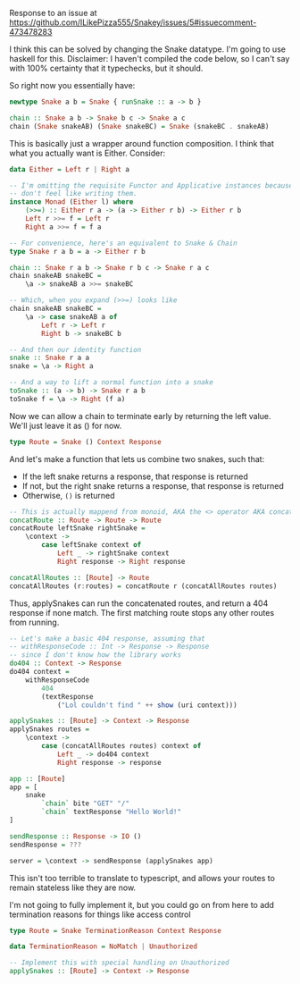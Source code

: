 Response to an issue at https://github.com/ILikePizza555/Snakey/issues/5#issuecomment-473478283

I think this can be solved by changing the Snake datatype. I'm going to use haskell for this. Disclaimer: I haven't compiled the code below, so I can't say with 100% certainty that it typechecks, but it should.

So right now you essentially have:

```haskell
newtype Snake a b = Snake { runSnake :: a -> b }

chain :: Snake a b -> Snake b c -> Snake a c
chain (Snake snakeAB) (Snake snakeBC) = Snake (snakeBC . snakeAB)
```

This is basically just a wrapper around function composition. I think that what you actually want is Either. Consider:

```haskell
data Either = Left r | Right a

-- I'm omitting the requisite Functor and Applicative instances because I
-- don't feel like writing them.
instance Monad (Either l) where
    (>>=) :: Either r a -> (a -> Either r b) -> Either r b
    Left r >>= f = Left r
    Right a >>= f = f a

-- For convenience, here's an equivalent to Snake & Chain
type Snake r a b = a -> Either r b

chain :: Snake r a b -> Snake r b c -> Snake r a c
chain snakeAB snakeBC =
    \a -> snakeAB a >>= snakeBC

-- Which, when you expand (>>=) looks like
chain snakeAB snakeBC =
    \a -> case snakeAB a of
        Left r -> Left r
        Right b -> snakeBC b

-- And then our identity function
snake :: Snake r a a
snake = \a -> Right a

-- And a way to lift a normal function into a snake
toSnake :: (a -> b) -> Snake r a b
toSnake f = \a -> Right (f a)
```


Now we can allow a chain to terminate early by returning the left value. We'll just leave it as () for now.

```haskell
type Route = Snake () Context Response
```

And let's make a function that lets us combine two snakes, such that:
- If the left snake returns a response, that response is returned
- If not, but the right snake returns a response, that response is returned
- Otherwise, `()` is returned

```haskell
-- This is actually mappend from monoid, AKA the <> operator AKA concat
concatRoute :: Route -> Route -> Route
concatRoute leftSnake rightSnake =
    \context ->
        case leftSnake context of
            Left _ -> rightSnake context
            Right response -> Right response

concatAllRoutes :: [Route] -> Route
concatAllRoutes (r:routes) = concatRoute r (concatAllRoutes routes)
```

Thus, applySnakes can run the concatenated routes, and return a 404 response if none match. The first matching route stops any other routes from running.

```haskell
-- Let's make a basic 404 response, assuming that
-- withResponseCode :: Int -> Response -> Response
-- since I don't know how the library works
do404 :: Context -> Response
do404 context =
    withResponseCode
        404
        (textResponse
            ("Lol couldn't find " ++ show (uri context)))

applySnakes :: [Route] -> Context -> Response
applySnakes routes =
    \context ->
        case (concatAllRoutes routes) context of
            Left _ -> do404 context
            Right response -> response 

app :: [Route]
app = [
    snake
        `chain` bite "GET" "/"
        `chain` textResponse "Hello World!"
]

sendResponse :: Response -> IO ()
sendResponse = ???

server = \context -> sendResponse (applySnakes app)
```


This isn't too terrible to translate to typescript, and allows your routes to remain stateless like they are now.

I'm not going to fully implement it, but you could go on from here to add termination reasons for things like access control

```haskell
type Route = Snake TerminationReason Context Response

data TerminationReason = NoMatch | Unauthorized

-- Implement this with special handling on Unauthorized
applySnakes :: [Route] -> Context -> Response
```